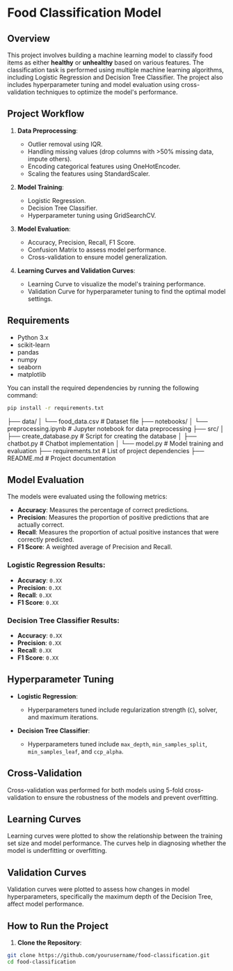 # Food Classification Model

## Overview
This project involves building a machine learning model to classify food items as either **healthy** or **unhealthy** based on various features. The classification task is performed using multiple machine learning algorithms, including Logistic Regression and Decision Tree Classifier. The project also includes hyperparameter tuning and model evaluation using cross-validation techniques to optimize the model's performance.

## Project Workflow

1. **Data Preprocessing**: 
   - Outlier removal using IQR.
   - Handling missing values (drop columns with >50% missing data, impute others).
   - Encoding categorical features using OneHotEncoder.
   - Scaling the features using StandardScaler.

2. **Model Training**:
   - Logistic Regression.
   - Decision Tree Classifier.
   - Hyperparameter tuning using GridSearchCV.

3. **Model Evaluation**:
   - Accuracy, Precision, Recall, F1 Score.
   - Confusion Matrix to assess model performance.
   - Cross-validation to ensure model generalization.

4. **Learning Curves and Validation Curves**:
   - Learning Curve to visualize the model's training performance.
   - Validation Curve for hyperparameter tuning to find the optimal model settings.

## Requirements
- Python 3.x
- scikit-learn
- pandas
- numpy
- seaborn
- matplotlib

You can install the required dependencies by running the following command:

```bash
pip install -r requirements.txt
```

├── data/
│   └── food_data.csv               # Dataset file
├── notebooks/
│   └── preprocessing.ipynb         # Jupyter notebook for data preprocessing
├── src/
│   ├── create_database.py          # Script for creating the database
│   ├── chatbot.py                  # Chatbot implementation
│   └── model.py                    # Model training and evaluation
├── requirements.txt                # List of project dependencies
├── README.md                       # Project documentation


## Model Evaluation

The models were evaluated using the following metrics:
- **Accuracy**: Measures the percentage of correct predictions.
- **Precision**: Measures the proportion of positive predictions that are actually correct.
- **Recall**: Measures the proportion of actual positive instances that were correctly predicted.
- **F1 Score**: A weighted average of Precision and Recall.

### Logistic Regression Results:
- **Accuracy**: `0.XX`
- **Precision**: `0.XX`
- **Recall**: `0.XX`
- **F1 Score**: `0.XX`

### Decision Tree Classifier Results:
- **Accuracy**: `0.XX`
- **Precision**: `0.XX`
- **Recall**: `0.XX`
- **F1 Score**: `0.XX`

## Hyperparameter Tuning

- **Logistic Regression**: 
  - Hyperparameters tuned include regularization strength (`C`), solver, and maximum iterations.
  
- **Decision Tree Classifier**: 
  - Hyperparameters tuned include `max_depth`, `min_samples_split`, `min_samples_leaf`, and `ccp_alpha`.

## Cross-Validation

Cross-validation was performed for both models using 5-fold cross-validation to ensure the robustness of the models and prevent overfitting.

## Learning Curves

Learning curves were plotted to show the relationship between the training set size and model performance. The curves help in diagnosing whether the model is underfitting or overfitting.

## Validation Curves

Validation curves were plotted to assess how changes in model hyperparameters, specifically the maximum depth of the Decision Tree, affect model performance.

## How to Run the Project

1. **Clone the Repository**:

```bash
git clone https://github.com/yourusername/food-classification.git
cd food-classification
```

